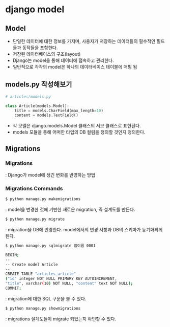 # django model



## Model

- 단일한 데이터에 대한 정보를 가지며, 사용자가 저장하는 데이터들의 필수적인 필드들과 동작들을 포함한다.
- 저장된 데이터베이스의 구조(layout)
- Django는 model을 통해 데이터에 접속하고 관리한다.
- 일반적으로 각각의 model은 하나의 데이터베이스 테이블에 매핑 됨



## models.py 작성해보기

```python
# articles/models.py

class Article(models.Model):
    title = models.CharField(max_length=10)
    content = models.TextField()
```



- 각 모델은 django.models.Model 클래스의 서브 클래스로 표현된다.
- models 모듈을 통해 어떠한 타입의 DB 컬럼을 정의할 것인지 정의한다.



## Migrations

### Migrations

: Django가 model에 생긴 변화를 반영하는 방법



### Migrations Commands

```bash
$ python manage.py makemigrations
```

: model을 변경한 것에 기반한 새로운 migration, 즉 설계도를 만든다.



```bash
$ python manage.py migrate
```

: migration을 DB에 반영한다. model에서의 변경 사항과 DB의 스키마가 동기화되게 된다.



```bash
$ python manage.py sqlmigrate 앱이름 0001
```

```bash
BEGIN;
--
-- Create model Article
--
CREATE TABLE "articles_article"
("id" integer NOT NULL PRIMARY KEY AUTOINCREMENT,
"title", varchar(10) NOT NULL, "content" text NOT NULL);
COMMIT;
```

: migration에 대한 SQL 구문을 볼 수 있다.



```bash
$ python manage.py showmigrations 
```

: migrations 설계도들이 migrate 되었는지 확인할 수 있다.



